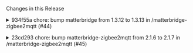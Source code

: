 Changes in this Release

<details><summary>934f55a chore: bump matterbridge from 1.3.12 to 1.3.13 in /matterbridge-zigbee2mqtt (#44)</summary>
chore: bump matterbridge from 1.3.12 to 1.3.13 in /matterbridge-zigbee2mqtt (#44)

Bumps [matterbridge](https://github.com/Luligu/matterbridge) from 1.3.12
to 1.3.13.
<details>
<summary>Release notes</summary>
<p><em>Sourced from <a
href="https://github.com/Luligu/matterbridge/releases">matterbridge's
releases</a>.</em></p>
<blockquote>
<h2>Release 1.3.13</h2>
<h2>[1.3.13] - 2024-07-11</h2>
<h3>Added</h3>
<h3>Changed</h3>
<ul>
<li>[frontend]: The Logs window in the Home page has the same filter as
the Logs page.</li>
<li>[matterbridge]: The plugins debug is now indipendent from
matterbridge debug and matter.js log level. It can be set from the
plugin config.</li>
</ul>
<h3>Fixed</h3>
<ul>
<li>[frontend]: Fix Home page for mobile (the page doesn't
&quot;jump&quot; anymore with touchscreens).</li>
<li>[matterbridge]: Fixed npm ignore for exports.</li>
<li>[matterbridge]: Fixed load plugin when the don't have author and
description.</li>
</ul>
<!-- raw HTML omitted -->
</blockquote>
</details>
<details>
<summary>Changelog</summary>
<p><em>Sourced from <a
href="https://github.com/Luligu/matterbridge/blob/main/CHANGELOG.md">matterbridge's
changelog</a>.</em></p>
<blockquote>
<h2>[1.3.13] - 2024-07-11</h2>
<h3>Added</h3>
<h3>Changed</h3>
<ul>
<li>[frontend]: The Logs window in the Home page has the same filter as
the Logs page.</li>
<li>[matterbridge]: The plugins debug is now indipendent from
matterbridge debug and matter.js log level. It can be set from the
plugin config.</li>
</ul>
<h3>Fixed</h3>
<ul>
<li>[frontend]: Fix Home page for mobile (the page doesn't
&quot;jump&quot; anymore with touchscreens).</li>
<li>[matterbridge]: Fixed npm ignore for exports.</li>
<li>[matterbridge]: Fixed load plugin when the don't have author and
description.</li>
</ul>
<!-- raw HTML omitted -->
</blockquote>
</details>
<details>
<summary>Commits</summary>
<ul>
<li><a
href="https://github.com/Luligu/matterbridge/commit/eb520d1d9149a9fbfab1b264afc11e9cd746c961"><code>eb520d1</code></a>
Merge pull request <a
href="https://redirect.github.com/Luligu/matterbridge/issues/86">#86</a>
from Luligu/dev</li>
<li><a
href="https://github.com/Luligu/matterbridge/commit/437ac437e21a0a6e439a4daa740fa356d8417ca9"><code>437ac43</code></a>
Release 1.3.13</li>
<li><a
href="https://github.com/Luligu/matterbridge/commit/1b8e9177c35b72434ba895554fca25369ad8c0b9"><code>1b8e917</code></a>
Release 1.3.13</li>
<li><a
href="https://github.com/Luligu/matterbridge/commit/7945341e9be1c999fb2278a99ed8d2329376a49c"><code>7945341</code></a>
Fixed load plugin when the don't have author and description</li>
<li><a
href="https://github.com/Luligu/matterbridge/commit/f2169e0ee331b838bf954d03cc5cf1e6f0f9e945"><code>f2169e0</code></a>
Fixed load plugin when the don't have author</li>
<li><a
href="https://github.com/Luligu/matterbridge/commit/e9b5a46f2822a51aa43241ff253952f7d582b671"><code>e9b5a46</code></a>
Merge pull request <a
href="https://redirect.github.com/Luligu/matterbridge/issues/85">#85</a>
from dlo9/patch-1</li>
<li><a
href="https://github.com/Luligu/matterbridge/commit/270d6b795981f115a4ef913c01e3b54666780aee"><code>270d6b7</code></a>
Changelog</li>
<li><a
href="https://github.com/Luligu/matterbridge/commit/336dd3affab8da23ce04d857caaf2a60b7e17ff1"><code>336dd3a</code></a>
Fixed npm ignore for exports</li>
<li><a
href="https://github.com/Luligu/matterbridge/commit/8f389d83ed99238ac9bb8a70fdf6fa96e3c0e990"><code>8f389d8</code></a>
Release 1.3.13</li>
<li><a
href="https://github.com/Luligu/matterbridge/commit/3860f359e0b2bed2fc6d7e900428be18865134ed"><code>3860f35</code></a>
Changed filter logger</li>
<li>Additional commits viewable in <a
href="https://github.com/Luligu/matterbridge/compare/1.3.12...1.3.13">compare
view</a></li>
</ul>
</details>
<br />


[![Dependabot compatibility
score](https://dependabot-badges.githubapp.com/badges/compatibility_score?dependency-name=matterbridge&package-manager=npm_and_yarn&previous-version=1.3.12&new-version=1.3.13)](https://docs.github.com/en/github/managing-security-vulnerabilities/about-dependabot-security-updates#about-compatibility-scores)

Dependabot will resolve any conflicts with this PR as long as you don't
alter it yourself. You can also trigger a rebase manually by commenting
`@dependabot rebase`.

[//]: # (dependabot-automerge-start)
[//]: # (dependabot-automerge-end)

---

<details>
<summary>Dependabot commands and options</summary>
<br />

You can trigger Dependabot actions by commenting on this PR:
- `@dependabot rebase` will rebase this PR
- `@dependabot recreate` will recreate this PR, overwriting any edits
that have been made to it
- `@dependabot merge` will merge this PR after your CI passes on it
- `@dependabot squash and merge` will squash and merge this PR after
your CI passes on it
- `@dependabot cancel merge` will cancel a previously requested merge
and block automerging
- `@dependabot reopen` will reopen this PR if it is closed
- `@dependabot close` will close this PR and stop Dependabot recreating
it. You can achieve the same result by closing it manually
- `@dependabot show <dependency name> ignore conditions` will show all
of the ignore conditions of the specified dependency
- `@dependabot ignore this major version` will close this PR and stop
Dependabot creating any more for this major version (unless you reopen
the PR or upgrade to it yourself)
- `@dependabot ignore this minor version` will close this PR and stop
Dependabot creating any more for this minor version (unless you reopen
the PR or upgrade to it yourself)
- `@dependabot ignore this dependency` will close this PR and stop
Dependabot creating any more for this dependency (unless you reopen the
PR or upgrade to it yourself)


</details>

Signed-off-by: dependabot[bot] <support@github.com>
Co-authored-by: dependabot[bot] <49699333+dependabot[bot]@users.noreply.github.com></details>

<details><summary>23cd293 chore: bump matterbridge-zigbee2mqtt from 2.1.6 to 2.1.7 in /matterbridge-zigbee2mqtt (#45)</summary>
chore: bump matterbridge-zigbee2mqtt from 2.1.6 to 2.1.7 in /matterbridge-zigbee2mqtt (#45)

Bumps
[matterbridge-zigbee2mqtt](https://github.com/Luligu/matterbridge-zigbee2mqtt)
from 2.1.6 to 2.1.7.
<details>
<summary>Release notes</summary>
<p><em>Sourced from <a
href="https://github.com/Luligu/matterbridge-zigbee2mqtt/releases">matterbridge-zigbee2mqtt's
releases</a>.</em></p>
<blockquote>
<h2>Release 2.1.7</h2>
<h2>[2.1.7] - 2024-07-11</h2>
<h3>Fixed</h3>
<ul>
<li>[z2m]: Fixed trigger when the endpoint is undefined.</li>
</ul>
<!-- raw HTML omitted -->
</blockquote>
</details>
<details>
<summary>Changelog</summary>
<p><em>Sourced from <a
href="https://github.com/Luligu/matterbridge-zigbee2mqtt/blob/main/CHANGELOG.md">matterbridge-zigbee2mqtt's
changelog</a>.</em></p>
<blockquote>
<h2>[2.1.7] - 2024-07-11</h2>
<h3>Fixed</h3>
<ul>
<li>[z2m]: Fixed trigger when the endpoint is undefined.</li>
</ul>
<!-- raw HTML omitted -->
</blockquote>
</details>
<details>
<summary>Commits</summary>
<ul>
<li><a
href="https://github.com/Luligu/matterbridge-zigbee2mqtt/commit/fca046a26dd5f4b9e8eac95a69ac234b7a5ed84f"><code>fca046a</code></a>
Merge pull request <a
href="https://redirect.github.com/Luligu/matterbridge-zigbee2mqtt/issues/45">#45</a>
from Luligu/dev</li>
<li><a
href="https://github.com/Luligu/matterbridge-zigbee2mqtt/commit/a943c8973b7ab0f36e635eb167364e5831e804dd"><code>a943c89</code></a>
Release 2.1.7</li>
<li><a
href="https://github.com/Luligu/matterbridge-zigbee2mqtt/commit/542c41a7fdebf9f42579f952f3890241d75b82d2"><code>542c41a</code></a>
Fixed trigger when the endpoint is undefined</li>
<li><a
href="https://github.com/Luligu/matterbridge-zigbee2mqtt/commit/4bc0daa5d519e089882bc6d276d3613f15079cfe"><code>4bc0daa</code></a>
Fix action when the enpoint is undefined</li>
<li>See full diff in <a
href="https://github.com/Luligu/matterbridge-zigbee2mqtt/compare/2.1.6...2.1.7">compare
view</a></li>
</ul>
</details>
<br />


[![Dependabot compatibility
score](https://dependabot-badges.githubapp.com/badges/compatibility_score?dependency-name=matterbridge-zigbee2mqtt&package-manager=npm_and_yarn&previous-version=2.1.6&new-version=2.1.7)](https://docs.github.com/en/github/managing-security-vulnerabilities/about-dependabot-security-updates#about-compatibility-scores)

Dependabot will resolve any conflicts with this PR as long as you don't
alter it yourself. You can also trigger a rebase manually by commenting
`@dependabot rebase`.

[//]: # (dependabot-automerge-start)
[//]: # (dependabot-automerge-end)

---

<details>
<summary>Dependabot commands and options</summary>
<br />

You can trigger Dependabot actions by commenting on this PR:
- `@dependabot rebase` will rebase this PR
- `@dependabot recreate` will recreate this PR, overwriting any edits
that have been made to it
- `@dependabot merge` will merge this PR after your CI passes on it
- `@dependabot squash and merge` will squash and merge this PR after
your CI passes on it
- `@dependabot cancel merge` will cancel a previously requested merge
and block automerging
- `@dependabot reopen` will reopen this PR if it is closed
- `@dependabot close` will close this PR and stop Dependabot recreating
it. You can achieve the same result by closing it manually
- `@dependabot show <dependency name> ignore conditions` will show all
of the ignore conditions of the specified dependency
- `@dependabot ignore this major version` will close this PR and stop
Dependabot creating any more for this major version (unless you reopen
the PR or upgrade to it yourself)
- `@dependabot ignore this minor version` will close this PR and stop
Dependabot creating any more for this minor version (unless you reopen
the PR or upgrade to it yourself)
- `@dependabot ignore this dependency` will close this PR and stop
Dependabot creating any more for this dependency (unless you reopen the
PR or upgrade to it yourself)


</details>

Signed-off-by: dependabot[bot] <support@github.com>
Co-authored-by: dependabot[bot] <49699333+dependabot[bot]@users.noreply.github.com></details>